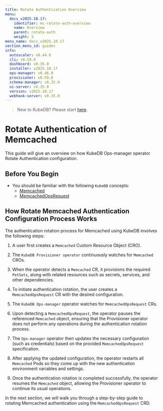 ```yaml
---
title: Rotate Authentication Overview
menu:
  docs_v2025.10.17:
    identifier: mc-rotate-auth-overview
    name: Overview
    parent: rotate-auth
    weight: 5
menu_name: docs_v2025.10.17
section_menu_id: guides
info:
  autoscaler: v0.44.0
  cli: v0.59.0
  dashboard: v0.35.0
  installer: v2025.10.17
  ops-manager: v0.46.0
  provisioner: v0.59.0
  schema-manager: v0.35.0
  ui-server: v0.35.0
  version: v2025.10.17
  webhook-server: v0.35.0
---
```


> New to KubeDB? Please start [here](/docs/v2025.10.17/README).

# Rotate Authentication of Memcached

This guide will give an overview on how KubeDB Ops-manager operator Rotate Authentication configuration.

## Before You Begin

- You should be familiar with the following `KubeDB` concepts:
    - [Memcached](/docs/v2025.10.17/guides/memcached/concepts/memcached)
    - [MemcachedOpsRequest](/docs/v2025.10.17/guides/memcached/concepts/memcached-opsrequest)

## How Rotate Memcached Authentication Configuration Process Works

[//]: # (The following diagram shows how KubeDB Ops-manager operator Rotate Authentication of a `Memcached`. Open the image in a new tab to see the enlarged version.)

[//]: # ()
[//]: # (<figure align="center">)

[//]: # (  <img alt="Rotate Authentication process of Memcached" src="/docs/v2025.10.17/images/day-2-operation/Memcached/kf-rotate-auth.svg">)

[//]: # (<figcaption align="center">Fig: Rotate Auth process of Memcached</figcaption>)

[//]: # (</figure>)

The authentication rotation process for Memcached using KubeDB involves the following steps:

1. A user first creates a `Memcached` Custom Resource Object (CRO).

2. The `KubeDB Provisioner operator` continuously watches for `Memcached` CROs.

3. When the operator detects a `Memcached` CR, it provisions the required `PetSets`, along with related resources such as secrets, services, and other dependencies.

4. To initiate authentication rotation, the user creates a `MemcachedOpsRequest` CR with the desired configuration.

5. The `KubeDB Ops-manager` operator watches for `MemcachedOpsRequest` CRs.

6. Upon detecting a `MemcachedOpsRequest`, the operator pauses the referenced `Memcached` object, ensuring that the Provisioner
   operator does not perform any operations during the authentication rotation process.

7. The `Ops-manager` operator then updates the necessary configuration (such as credentials) based on the provided `MemcachedOpsRequest` specification.

8. After applying the updated configuration, the operator restarts all `Memcached` Pods so they come up with the new authentication environment variables and settings.

9. Once the authentication rotation is completed successfully, the operator resumes the `Memcached` object, allowing the Provisioner operator to continue its usual operations.

In the next section, we will walk you through a step-by-step guide to rotating Memcached authentication using the `MemcachedOpsRequest` CRD.
